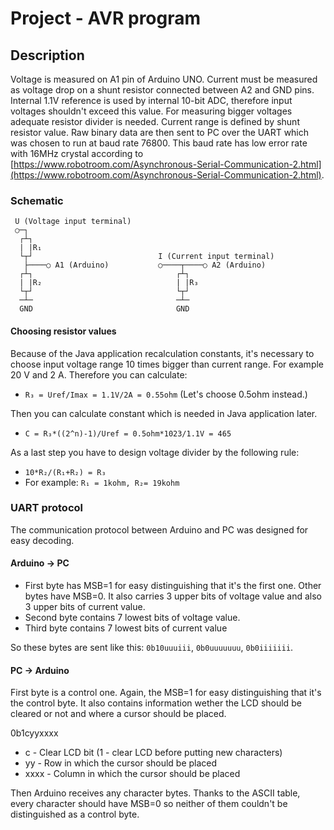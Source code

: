 
# Project - AVR program

## Description
Voltage is measured on A1 pin of Arduino UNO. Current must be measured as voltage drop on a shunt resistor connected between A2 and GND pins. Internal 1.1V reference is used by internal 10-bit ADC, therefore input voltages shouldn't exceed this value. For measuring bigger voltages adequate resistor divider is needed. Current range is defined by shunt resistor value. Raw binary data are then sent to PC over the UART which was chosen to run at baud rate 76800. This baud rate has low error rate with 16MHz crystal according to [https://www.robotroom.com/Asynchronous-Serial-Communication-2.html](https://www.robotroom.com/Asynchronous-Serial-Communication-2.html).

### Schematic
```
 U (Voltage input terminal)
 ○─┐                         
  ┌┴┐                        
  | |R₁                      
  └┬┘                            I (Current input terminal)
   ├────○ A1 (Arduino)           ○────┬────○ A2 (Arduino)
  ┌┴┐                                ┌┴┐
  | |R₂                              | |R₃
  └┬┘                                └┬┘
  ─┴─                                ─┴─
  GND                                GND
```
#### Choosing resistor values
Because of the Java application recalculation constants, it's necessary to choose input voltage range 10 times bigger than current range. For example 20 V and 2 A. Therefore you can calculate:
  - ```R₃ = Uref/Imax = 1.1V/2A = 0.55ohm``` (Let's choose 0.5ohm instead.)  

Then you can calculate constant which is needed in Java application later.
  - ```C = R₃*((2^n)-1)/Uref = 0.5ohm*1023/1.1V = 465```  

As a last step you have to design voltage divider by the following rule:
  - ```10*R₂/(R₁+R₂) = R₃```
  - For example: ```R₁ = 1kohm, R₂= 19kohm```


### UART protocol
The communication protocol between Arduino and PC was designed for easy decoding.

#### Arduino -> PC
  - First byte has MSB=1 for easy distinguishing that it's the first one. Other bytes have MSB=0. It also carries 3 upper bits of voltage value and also 3 upper bits of current value.
  - Second byte contains 7 lowest bits of voltage value.
  - Third byte contains 7 lowest bits of current value

So these bytes are sent like this: ```0b10uuuiii```, ```0b0uuuuuuu```, ```0b0iiiiiii```.

#### PC -> Arduino
First byte is a control one. Again, the MSB=1 for easy distinguishing that it's the control byte. It also contains information wether the LCD should be cleared or not and where a cursor should be placed.  
  
0b1cyyxxxx
  - c - Clear LCD bit (1 - clear LCD before putting new characters)
  - yy - Row in which the cursor should be placed
  - xxxx - Column in which the cursor should be placed

Then Arduino receives any character bytes. Thanks to the ASCII table, every character should have MSB=0 so neither of them couldn't be distinguished as a control byte.

